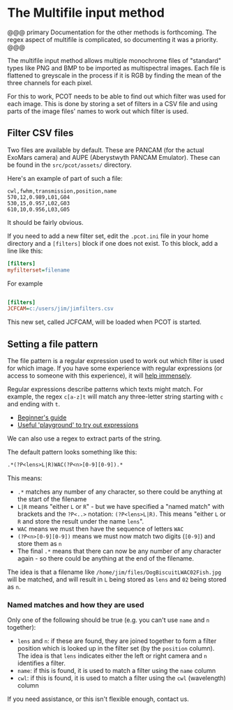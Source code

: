# The Multifile input method

@@@ primary
Documentation for the other methods is forthcoming.
The regex aspect of multifile is complicated, so documenting it was 
a priority.
@@@

The multifile input method allows multiple monochrome files of "standard"
types like PNG and BMP to be imported as multispectral images. Each file
is flattened to greyscale in the process if it is RGB by finding the mean
of the three channels for each pixel.

For this to work, PCOT needs to be able to find out which filter was used
for each image. This is done by storing a set of filters in a CSV file
and using parts of the image files' names to work out which filter is used.

## Filter CSV files

Two files are available by default. These are PANCAM (for the actual
ExoMars camera) and AUPE (Aberystwyth PANCAM Emulator). These can be
found in the `src/pcot/assets/` directory.

Here's an example of part of such a file:
```csv
cwl,fwhm,transmission,position,name
570,12,0.989,L01,G04
530,15,0.957,L02,G03
610,10,0.956,L03,G05
```
It should be fairly obvious.

If you need to add a new filter set, edit the `.pcot.ini` file in your 
home directory and a `[filters]` block if one does not exist. To this block,
add a line like this:
```ini
[filters]
myfilterset=filename
```
For example
```ini

[filters]
JCFCAM=c:/users/jim/jimfilters.csv
```
This new set, called JCFCAM, will be loaded when PCOT is started.

## Setting a file pattern

The file pattern is a regular expression
used to work out which filter is used for which image. 
If you have some experience with regular expressions (or access to someone
with this experience), it will [help immensely](https://xkcd.com/208/).

Regular expressions describe patterns which texts might match. For example,
the regex `c[a-z]t` will match any three-letter string starting with `c` and
ending with `t`. 

* [Beginner's guide](https://www.regular-expressions.info/index.html)
* [Useful 'playground' to try out expressions](https://regex101.com/)

We can also use a regex to extract parts of the string.

The default pattern looks something like this:
```txt
.*(?P<lens>L|R)WAC(?P<n>[0-9][0-9]).*
```

This means:

* `.*` matches any number of any character, so there could be anything
at the start of the filename
* `L|R` means "either `L` or `R`" - but we have specified a "named match"
with brackets and the `?P<..>` notation: `(?P<lens>L|R)`. This means 
"either `L` or `R` and store the result under the name `lens`".
* `WAC` means we must then have the sequence of letters `WAC`
* `(?P<n>[0-9][0-9])` means we must now match two digits (`[0-9]`) and
store them as `n`
* The final `.*` means that there can now be any number of any character again -
so there could be anything at the end of the filename.

The idea is that a filename like `/home/jim/files/DogBiscuitLWAC02Fish.jpg`
will be matched, and will result in `L` being stored as `lens` and 
`02` being stored as `n`.

### Named matches and how they are used

Only one of the following should be true (e.g. you can't use
`name` and `n` together):

* `lens` and `n`: if these are found, they are joined together
to form a filter position which is looked up in the filter set (by
the `position` column).
The idea is that `lens` indicates either the left or right camera
and `n` identifies a filter.
* `name`: if this is found, it is used to match a filter using the `name`
column
* `cwl`: if this is found, it is used to match a filter using the `cwl`
(wavelength) column


If you need assistance, or this isn't flexible enough, contact us.
